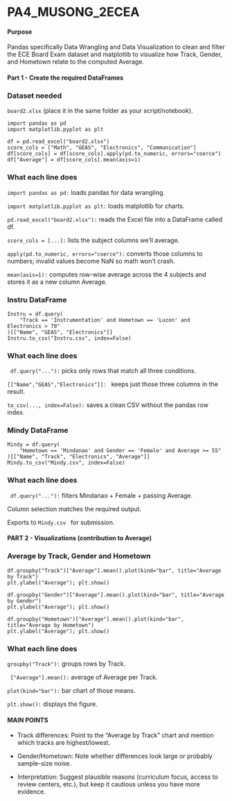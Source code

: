 # PA4_MUSONG_2ECEA

#### Purpose
Pandas specifically Data Wrangling and Data Visualization to clean and filter the ECE Board Exam dataset and matplotlib to visualize how Track, Gender, and Hometown relate to the computed Average.

#### Part 1 - Create the required DataFrames
### Dataset needed
```` board2.xlsx ```` (place it in the same folder as your script/notebook).

````
import pandas as pd
import matplotlib.pyplot as plt

df = pd.read_excel("board2.xlsx")
score_cols = ["Math", "GEAS", "Electronics", "Communication"]
df[score_cols] = df[score_cols].apply(pd.to_numeric, errors="coerce")
df["Average"] = df[score_cols].mean(axis=1)

````

### What each line does

```` import pandas as pd: ```` loads pandas for data wrangling.

```` import matplotlib.pyplot as plt: ```` loads matplotlib for charts.

```` pd.read_excel("board2.xlsx"): ```` reads the Excel file into a DataFrame called df.

```` score_cols = [...]: ```` lists the subject columns we’ll average.

```` apply(pd.to_numeric, errors="coerce"): ```` converts those columns to numbers; invalid values become NaN so math won’t crash.

````mean(axis=1):```` computes row-wise average across the 4 subjects and stores it as a new column Average.

### Instru DataFrame

````
Instru = df.query(
    "Track == 'Instrumentation' and Hometown == 'Luzon' and Electronics > 70"
)[["Name", "GEAS", "Electronics"]]
Instru.to_csv("Instru.csv", index=False)

````

### What each line does

```` df.query("..."):```` picks only rows that match all three conditions.

````[["Name","GEAS","Electronics"]]: ```` keeps just those three columns in the result.

```` to_csv(..., index=False): ```` saves a clean CSV without the pandas row index.

### Mindy DataFrame

````
Mindy = df.query(
    "Hometown == 'Mindanao' and Gender == 'Female' and Average >= 55"
)[["Name", "Track", "Electronics", "Average"]]
Mindy.to_csv("Mindy.csv", index=False)
````

### What each line does

```` df.query("..."):```` filters Mindanao + Female + passing Average.

Column selection matches the required output.

Exports to ````Mindy.csv ```` for submission.

#### PART 2 - Visualizations (contribution to Average)

### Average by Track, Gender and Hometown
````
df.groupby("Track")["Average"].mean().plot(kind="bar", title="Average by Track")
plt.ylabel("Average"); plt.show()

df.groupby("Gender")["Average"].mean().plot(kind="bar", title="Average by Gender")
plt.ylabel("Average"); plt.show()

df.groupby("Hometown")["Average"].mean().plot(kind="bar", title="Average by Hometown")
plt.ylabel("Average"); plt.show()
````
### What each line does

```` groupby("Track"): ```` groups rows by Track.

```` ["Average"].mean():```` average of Average per Track.

````plot(kind="bar"):```` bar chart of those means.

````plt.show():```` displays the figure.

#### MAIN POINTS
- Track differences: Point to the “Average by Track” chart and mention which tracks are highest/lowest.

- Gender/Hometown: Note whether differences look large or probably sample-size noise.

- Interpretation: Suggest plausible reasons (curriculum focus, access to review centers, etc.), but keep it cautious unless you have more evidence.
